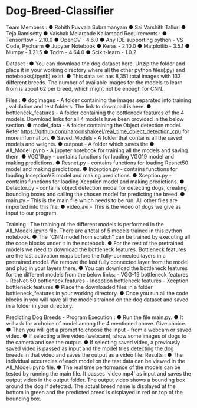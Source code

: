 # Dog-Breed-Classifier


Team Members :
    ● Rohith Puvvala Subramanyam
    ● Sai Varshith Talluri
    ● Teja Ramisetty
    ● Vaishak Melarcode Kallampad
    Requirements :
    ● Tensorflow - 2.10.0
    ● OpenCV - 4.6.0
    ● Any IDE supporting python - VS Code, Pycharm
    ● Jupyter Notebook
    ● Keras - 2.10.0
    ● Matplotlib - 3.5.1
    ● Numpy - 1.21.5
    ● Tqdm - 4.64.0
    ● Scikit-learn - 1.0.2


Dataset :
    ● You can download the dog dataset here. Unzip the folder and place it in your working directory
    where all the other python files(.py) and notebooks(.ipynb) exist.
    ● This data set has 8,351 total images with 133 different breeds. The number of available images
    for the models to learn from is about 62 per breed, which might not be enough for CNN.


Files :
    ● dogImages - A folder containing the images separated into training , validation and test folders.
    The link to download is here.
    ● bottleneck_features - A folder containing the bottleneck features of the 4 models. Download links
    for all 4 models have been provided in the below section.
    ● model_data - A folder containing the Object detection model. Refer
    https://github.com/haroonshakeel/real_time_object_detection_cpu for more information.
    ● Saved_Models - A folder that contains all the saved models and weights.
    ● outpout - A folder which saves the
    ● All_Model.ipynb - A jupyter notebook for training all the models and saving them.
    ● VGG19.py - contains functions for loading VGG19 model and making predictions.
    ● Resnet.py - contains functions for loading Resnet50 model and making predictions.
    ● Inception.py - contains functions for loading InceptionV3 model and making predictions.
    ● Xception.py - contains functions for loading Xception model and making predictions.
    ● Detector.py - contains object detection model for detecting dogs, creating bounding boxes and
    calling the chosen model for predicting the breed.
    ● main.py - This is the main file which needs to be run. All other files are imported into this file.
    ● video.avi - This is the video of dogs we give as input to our program.


Training :
The training of the different models is performed in the All_Models.ipynb file. There are a total of 5 models
trained in this python notebook.
    ● The “CNN model from scratch” can be trained by executing all the code blocks under it in the
    notebook.
    ● For the rest of the pretrained models we need to download the bottleneck features. Bottleneck
    features are the last activation maps before the fully-connected layers in a pretrained model. We
    remove the last fully connected layer from the model and plug in your layers there.
    ● You can download the bottleneck features for the different models from the below links:
        - VGG-19 bottleneck features
        - ResNet-50 bottleneck features
        - Inception bottleneck features
        - Xception bottleneck features
    ● Place the downloaded files in a folder bottleneck_features in your working directory.
    ● Once you run all the code blocks in you will have all the models trained on the dog dataset and
    saved in a folder in your directory.

Predicting Dog Breeds - Program Execution :
    ● Run the file main.py.
    ● It will ask for a choice of model among the 4 mentioned above. Give choice.
    ● Then you will get a prompt to choose the input - from a webcam or saved video.
    ● If selecting a live video (webcam), show some images of dogs to the camera and see the output.
    ● If selecting saved video, a previously saved video is passed as input and the model tries
    detecting the dog breeds in that video and saves the output as a video file.
    Results :
    ● The individual accuracies of each model on the test data can be viewed in the All_Model.ipynb
    file.
    ● The real time performance of the models can be tested by running the main file. It passes
    ‘video.mp4’ as input and saves the output video in the output folder. The output video shows a
    bounding box around the dog if detected. The actual breed name is displayed at the bottom in
    green and the predicted breed is displayed in red on top of the bounding box.
